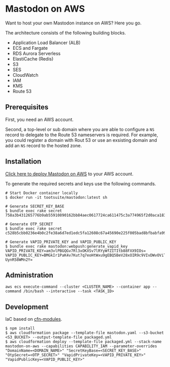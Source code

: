 # Mastodon on AWS

Want to host your own Mastodon instance on AWS? Here you go.

The architecture consists of the following building blocks.

* Application Load Balancer (ALB)
* ECS and Fargate
* RDS Aurora Serverless
* ElastiCache (Redis)
* S3
* SES
* CloudWatch
* IAM
* KMS
* Route 53

## Prerequisites

First, you need an AWS account.

Second, a top-level or sub domain where you are able to configure a `NS` record to delegate to the Route 53 nameservers is required. For example, you could register a domain with Rout 53 or use an exsisting domain and add an `NS` record to the hosted zone.

## Installation

[Click here to deploy Mastodon on AWS](https://console.aws.amazon.com/cloudformation/home?#/stacks/create/review?templateURL=https://s3.eu-central-1.amazonaws.com/mastodon-on-aws-cloudformation/v0.5.0/quickstart.yml&stackName=mastodon-on-aws) to your AWS account.

To generate the required secrets and keys use the following commands.

```
# Start Docker container locally
$ docker run -it tootsuite/mastodon:latest sh

# Generate SECRET_KEY_BASE
$ bundle exec rake secret
758a3b431265776b9ab55910890162bb84aec0617724ca611475c3a774965f2d0aca183091d3c1a84ff3640cf7cc438c559034a2735253ee895b7a2308ac450c

# Generate OTP_SECRET
$ bundle exec rake secret
c528b5cbb0236e4b0c2fe38a6d7ed1edc5fa12608c67a45690e225f005bad8bfbabfa99f7b83cb9c0981ba8fcc5fd76c68918d9bc854bd158c2c23fd6df89abc

# Generate VAPID_PRIVATE_KEY and VAPID_PUBLIC_KEY
$ bundle exec rake mastodon:webpush:generate_vapid_key
VAPID_PRIVATE_KEY=am3vlPBGQGv7Rl3xOKXSv7lRYyWfZITItb88FXX9IOs=
VAPID_PUBLIC_KEY=BMGkIr1PaK4v7Kut7q7eoHtWxu9gEBQ5BeV28xOIR9c9VIvDWvOViTn1SV5G2LIEFGWo0f1dQka-UynR58WMn2Y=
```

## Administration

```
aws ecs execute-command --cluster <CLUSTER_NAME> --container app --command /bin/bash --interactive --task <TASK_ID>
```


## Development

IaC based on [cfn-modules](https://github.com/cfn-modules/docs).

```
$ npm install
$ aws cloudformation package --template-file mastodon.yaml --s3-bucket <S3_BUCKET> --output-template-file packaged.yml
$ aws cloudformation deploy --template-file packaged.yml --stack-name mastodon-on-aws --capabilities CAPABILITY_IAM --parameter-overrides "DomainName=<DOMAIN_NAME>" "SecretKeyBase=<SECRET_KEY_BASE>" "OtpSecret=<OTP_SECRET>" "VapidPrivateKey=<VAPID_PRIVATE_KEY>" "VapidPublicKey=<VAPID_PUBLIC_KEY>"
```
